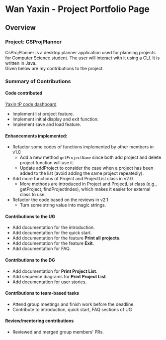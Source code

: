 # Wan Yaxin - Project Portfolio Page

## Overview

### Project: CSProjPlanner
CsProjPlanner is a desktop planner application used for planning projects for Computer Science student. The user will interact with it using a CLI. It is written in Java.  
Given below are my contributions to the project.


### Summary of Contributions
#### Code contributed

[Yaxin tP code dashboard](https://nus-cs2113-ay2122s2.github.io/tp-dashboard/?search=yaxinjoy&breakdown=true&sort=groupTitle&sortWithin=title&since=2022-02-18&timeframe=commit&mergegroup=&groupSelect=groupByRepos&checkedFileTypes=docs~functional-code~test-code~other&tabOpen=true&tabType=authorship&tabAuthor=Nineves&tabRepo=AY2122S2-CS2113-F10-1%2Ftp%5Bmaster%5D&authorshipIsMergeGroup=false&authorshipFileTypes=docs~functional-code~test-code&authorshipIsBinaryFileTypeChecked=false)

* Implement list project feature.
* Implement initial display and exit function.
* Implement save and load feature.

#### Enhancements implemented:
* Refactor some codes of functions implemented by other members in v1.0
  * Add a new method `getProjectName` since both add project and delete project function will use it. 
  * Update addProject to consider the case when a project has been added to the list (avoid adding the same project repeatedly).
* Add more functions of Project and ProjectList class in v2.0
  * More methods are introduced in Project and ProjectList class (e.g., getProject, findProjectIndex), which makes it easier for external class to use.
* Refactor the code based on the reviews in v2.1
  * Turn some string value into magic strings.

#### Contributions to the UG
* Add documentation for the introduction.
* Add documentation for the quick start.
* Add documentation for the feature **Print all projects**.
* Add documentation for the feature **Exit**.
* Add documentation for FAQ.

#### Contributions to the DG
* Add documentation for **Print Project List**.
* Add sequence diagrams for **Print Project List**.
* Add documentation for user stories.

#### Contributions to team-based tasks
* Attend group meetings and finish work before the deadline.
* Contribute to introduction, quick start, FAQ sections of UG

#### Review/mentoring contributions
* Reviewed and merged group members' PRs.
